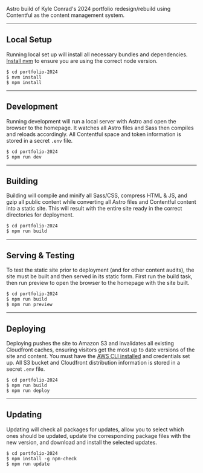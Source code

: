 Astro build of Kyle Conrad's 2024 portfolio redesign/rebuild using Contentful as the content management system.

---

## Local Setup
Running local set up will install all necessary bundles and dependencies. [Install nvm](https://github.com/nvm-sh/nvm) to ensure you are using the correct node version.
    
    $ cd portfolio-2024
    $ nvm install
    $ npm install

---

## Development
Running development will run a local server with Astro and open the browser to the homepage. It watches all Astro files and Sass then compiles and reloads accordingly. All Contentful space and token information is stored in a secret `.env` file.

	$ cd portfolio-2024
	$ npm run dev

---

## Building
Building will compile and minify all Sass/CSS, compress HTML & JS, and gzip all public content while converting all Astro files and Contentful content into a static site. This will result with the entire site ready in the correct directories for deployment.

    $ cd portfolio-2024
    $ npm run build

---

## Serving & Testing
To test the static site prior to deployment (and for other content audits), the site must be built and then served in its static form. First run the build task, then run preview to open the browser to the homepage with the site built.

    $ cd portfolio-2024
    $ npm run build
    $ npm run preview

---

## Deploying
Deploying pushes the site to Amazon S3 and invalidates all existing Cloudfront caches, ensuring visitors get the most up to date versions of the site and content. You must have the [AWS CLI installed](https://docs.aws.amazon.com/cli/latest/userguide/getting-started-install.html) and credentials set up. All S3 bucket and Cloudfront distribution information is stored in a secret `.env` file.

    $ cd portfolio-2024
    $ npm run build
    $ npm run deploy

---

## Updating
Updating will check all packages for updates, allow you to select which ones should be updated, update the corresponding package files with the new version, and download and install the selected updates.

    $ cd portfolio-2024
    $ npm install -g npm-check
    $ npm run update
